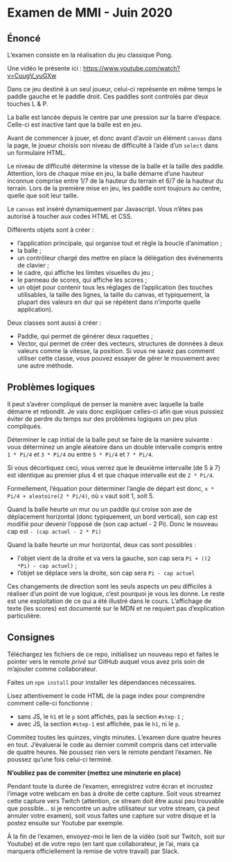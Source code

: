 # Examen de MMI - Juin 2020


## Énoncé

L’examen consiste en la réalisation du jeu classique Pong.

Une vidéo le présente ici : https://www.youtube.com/watch?v=CuugV_yuGXw

Dans ce jeu destiné à un seul joueur, celui-ci représente en même temps le paddle gauche et le paddle droit. Ces paddles sont controlés par deux touches L & P. 

La balle est lancée depuis le centre par une pression sur la barre d’espace. Celle-ci est inactive tant que la balle est en jeu. 

Avant de commencer à jouer, et donc avant d‘avoir un élément `canvas` dans la page, le joueur choisis son niveau de difficulté à l’aide d’un `select` dans un formulaire HTML. 

Le niveau de difficulté détermine la vitesse de la balle et la taille des paddle. Attention, lors de chaque mise en jeu, la balle démarre d’une hauteur inconnue comprise entre 1/7 de la hauteur du terrain et 6/7 de la hauteur du terrain. Lors de la première mise en jeu, les paddle sont toujours au centre, quelle que soit leur taille.

Le `canvas` est inséré dynamiquement par Javascript. Vous n’êtes pas autorisé à toucher aux codes HTML et CSS.

Différents objets sont à créer :

- l’application principale, qui organise tout et règle la boucle d’animation ;
- la balle ;
- un contrôleur chargé des mettre en place la délégation des événements de clavier ;
- le cadre, qui affiche les limites visuelles du jeu ;
- le panneau de scores, qui affiche les scores ;
- un objet pour contenir tous les réglages de l’application (les touches utilisables, la taille des lignes, la taille du canvas, et typiquement, la plupart des valeurs en dur qui se répètent dans n’importe quelle application).

Deux classes sont aussi à créer :

- Paddle, qui permet de générer deux raquettes ;
- Vector, qui permet de créer des vecteurs, structures de données à deux valeurs comme la vitesse, la position. Si vous ne savez pas comment utiliser cette classe, vous pouvez essayer de gérer le mouvement avec une autre méthode.

## Problèmes logiques

Il peut s’avérer compliqué de penser la manière avec laquelle la balle démarre et rebondit. Je vais donc expliquer celles-ci afin que vous puissiez éviter de perdre du temps sur des problèmes logiques un peu plus compliqués.

Déterminer le cap initial de la balle peut se faire de la manière suivante : vous déterminez un angle aléatoire dans un double intervalle compris entre `1 * Pi/4` et `3 * Pi/4` ou  entre `5 * Pi/4` et `7 * Pi/4`. 

Si vous décortiquez ceci, vous verrez que le deuxième intervalle (de 5 à 7) est identique au premier plus 4 et que chaque intervalle est de `2 * Pi/4`. 

Formellement, l’équation pour déterminer l’angle de départ est donc, `x * Pi/4 + aleatoire(2 * Pi/4)`, où `x` vaut soit 1, soit 5.

Quand la balle heurte un mur ou un paddle qui croise son axe de déplacement horizontal (donc typiquement, un bord vertical), son cap est modifié pour devenir l’opposé de (son cap actuel - 2 Pi). Donc le nouveau cap est `- (cap actuel - 2 * Pi)`

Quand la balle heurte un mur horizontal, deux cas sont possibles :

- l'objet vient de la droite et va vers la gauche, son cap sera `Pi + ((2 *Pi) - cap actuel)` ;
- l’objet se déplace vers la droite, son cap sera `Pi - cap actuel`

Ces changements de direction sont les seuls aspects un peu difficiles à réaliser d’un point de vue logique, c’est pourquoi je vous les donne. Le reste est une exploitation de ce qui a été illustré dans le cours. L’affichage de texte (les scores) est documenté sur le MDN et ne requiert pas d’explication particulière.


## Consignes

Téléchargez les fichiers de ce repo, initialisez un nouveau repo et faites le pointer vers le remote *privé* sur GitHub auquel vous avez pris soin de m’ajouter comme collaborateur.

Faites un `npm install` pour installer les dépendances nécessaires.

Lisez attentivement le code HTML de la page index pour comprendre comment celle-ci fonctionne :

- sans JS, le `h1` et le `p` sont affichés, pas la section `#step-1` ;
- avec JS, la section `#step-1` est affichée, pas le `h1`, ni le `p`.

Commitez toutes les quinzes, vingts minutes. L’examen dure quatre heures en tout. J’évaluerai le code au dernier commit compris dans cet intervalle de quatre heures. Ne poussez rien vers le remote pendant l’examen. Ne poussez qu’une fois celui-ci terminé.

__N’oubliez pas de commiter (mettez une minuterie en place)__

Pendant toute la durée de l’examen, enregistrez votre écran et incrustez l’image votre webcam en bas à droite de cette capture. Soit vous streamez cette capture vers Twitch (attention, ce stream doit être aussi peu trouvable que possible… si je rencontre un autre utilisateur sur votre stream, ça peut annuler votre examen), soit vous faites une capture sur votre disque et la postez ensuite sur Youtube par exemple.

À la fin de l’examen, envoyez-moi le lien de la vidéo (soit sur Twitch, soit sur Youtube) et de votre repo (en tant que collaborateur, je l’ai, mais ça marquera officiellement la remise de votre travail) par Slack.
